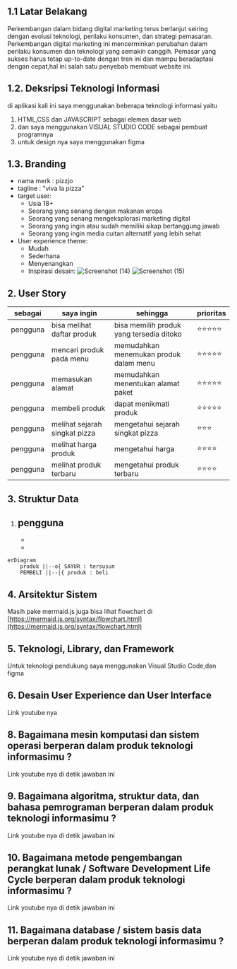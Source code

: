 ## 1.1 Latar Belakang

Perkembangan dalam bidang digital marketing terus berlanjut seiring dengan evolusi teknologi, perilaku konsumen, dan strategi pemasaran. Perkembangan digital marketing ini mencerminkan perubahan dalam perilaku konsumen dan teknologi yang semakin canggih. Pemasar yang sukses harus tetap up-to-date dengan tren ini dan mampu beradaptasi dengan cepat,hal ini salah satu penyebab membuat website ini.

## 1.2. Deksripsi Teknologi Informasi

di aplikasi kali ini saya menggunakan beberapa teknologi informasi yaitu
1. HTML,CSS dan JAVASCRIPT sebagai elemen dasar web
2. dan saya menggunakan VISUAL STUDIO CODE sebagai pembuat programnya
3. untuk design nya saya menggunakan figma 


## 1.3. Branding

- nama merk : pizzjo                                                                                                   
- tagline :  "viva la pizza"                                                               
- target user:
    - Usia 18+                                                                                                
    - Seorang yang senang dengan makanan eropa                                                                         
    - Seorang yang senang mengeksplorasi marketing digital
    - Seorang yang ingin atau sudah memiliki sikap bertanggung jawab
    - Seorang yang ingin media cuitan alternatif yang lebih sehat
- User experience theme:
   - Mudah
   - Sederhana
   - Menyenangkan
   - Inspirasi desain:
   ![Screenshot (14)](https://github.com/Azispanji24/azis-job-interview-if/assets/144518898/1033578f-27c6-4669-9200-10a6a3d67df2)
![Screenshot (15)](https://github.com/Azispanji24/azis-job-interview-if/assets/144518898/ec53b67e-b45d-4150-a515-0de2d44af4e3)







## 2. User Story

sebagai | saya ingin | sehingga | prioritas
---|---|---|---
pengguna | bisa melihat daftar produk | bisa memilih produk yang tersedia ditoko | ⭐⭐⭐⭐⭐
pengguna | mencari produk pada menu | memudahkan menemukan produk dalam menu | ⭐⭐⭐⭐⭐
pengguna | memasukan alamat | memudahkan menentukan alamat paket | ⭐⭐⭐⭐⭐
pengguna | membeli produk | dapat menikmati produk | ⭐⭐⭐⭐⭐
pengguna | melihat sejarah singkat pizza | mengetahui sejarah singkat pizza  | ⭐⭐⭐
pengguna | melihat harga produk | mengetahui harga | ⭐⭐⭐⭐
pengguna | melihat produk terbaru | mengetahui produk terbaru | ⭐⭐⭐⭐

## 3. Struktur Data

1. pengguna
   - 
   - 
   - 
```mermaid
erDiagram
    produk ||--o{ SAYUR : tersusun
    PEMBELI ||--|{ produk : beli
```

## 4. Arsitektur Sistem

Masih pake mermaid.js juga bisa lihat flowchart di [https://mermaid.js.org/syntax/flowchart.html](https://mermaid.js.org/syntax/flowchart.html)

## 5. Teknologi, Library, dan Framework
Untuk teknologi pendukung saya menggunakan Visual Studio Code,dan figma 
## 6. Desain User Experience dan User Interface


Link youtube nya

## 8. Bagaimana mesin komputasi dan sistem operasi berperan dalam produk teknologi informasimu ?

Link youtube nya di detik jawaban ini

## 9. Bagaimana algoritma, struktur data, dan bahasa pemrograman berperan dalam produk teknologi informasimu ?

Link youtube nya di detik jawaban ini

## 10. Bagaimana metode pengembangan perangkat lunak / Software Development Life Cycle berperan dalam produk teknologi informasimu ?

Link youtube nya di detik jawaban ini

## 11. Bagaimana database / sistem basis data berperan dalam produk teknologi informasimu ?

Link youtube nya di detik jawaban ini

